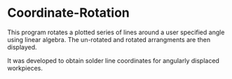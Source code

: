 # Coordinate-Rotation
This program rotates a plotted series of lines around a user specified angle using linear algebra. The un-rotated and rotated arrangments are then displayed.

It was developed to obtain solder line coordinates for angularly displaced workpieces.
